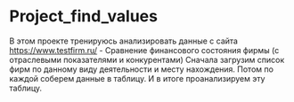 # Project_find_values
В этом проекте тренируюсь анализировать данные с сайта https://www.testfirm.ru/ - Сравнение финансового состояния фирмы (с отраслевыми показателями и конкурентами)
Сначала загрузим список фирм по данному виду деятельности и месту нахождения. Потом по каждой соберем данные в таблицу. И в итоге проанализируем эту таблицу.



